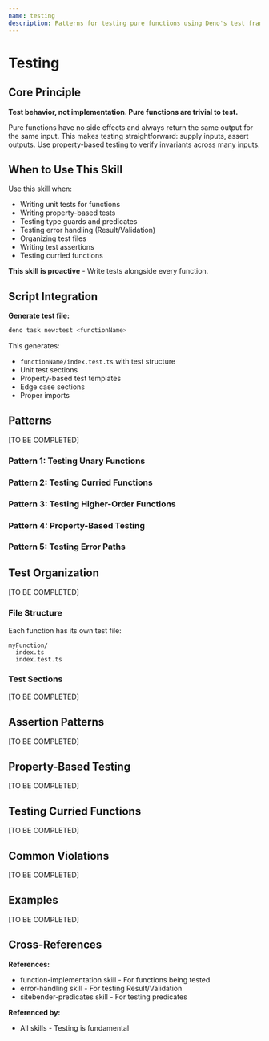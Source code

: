 ```yaml
---
name: testing
description: Patterns for testing pure functions using Deno's test framework. Covers unit tests, property-based testing, test organization, and assertion patterns. Use when writing tests. Includes script for generating test boilerplate.
---
```


# Testing

## Core Principle

**Test behavior, not implementation. Pure functions are trivial to test.**

Pure functions have no side effects and always return the same output for the same input. This makes testing straightforward: supply inputs, assert outputs. Use property-based testing to verify invariants across many inputs.

## When to Use This Skill

Use this skill when:
- Writing unit tests for functions
- Writing property-based tests
- Testing type guards and predicates
- Testing error handling (Result/Validation)
- Organizing test files
- Writing test assertions
- Testing curried functions

**This skill is proactive** - Write tests alongside every function.

## Script Integration

**Generate test file:**
```bash
deno task new:test <functionName>
```

This generates:
- `functionName/index.test.ts` with test structure
- Unit test sections
- Property-based test templates
- Edge case sections
- Proper imports

## Patterns

[TO BE COMPLETED]

### Pattern 1: Testing Unary Functions

### Pattern 2: Testing Curried Functions

### Pattern 3: Testing Higher-Order Functions

### Pattern 4: Property-Based Testing

### Pattern 5: Testing Error Paths

## Test Organization

[TO BE COMPLETED]

### File Structure

Each function has its own test file:
```
myFunction/
  index.ts
  index.test.ts
```

### Test Sections

[TO BE COMPLETED]

## Assertion Patterns

[TO BE COMPLETED]

## Property-Based Testing

[TO BE COMPLETED]

## Testing Curried Functions

[TO BE COMPLETED]

## Common Violations

[TO BE COMPLETED]

## Examples

[TO BE COMPLETED]

## Cross-References

**References:**
- function-implementation skill - For functions being tested
- error-handling skill - For testing Result/Validation
- sitebender-predicates skill - For testing predicates

**Referenced by:**
- All skills - Testing is fundamental
